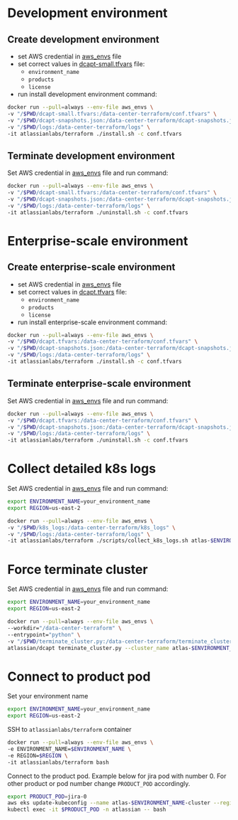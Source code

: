 # Development environment

## Create development environment 
* set AWS credential in [aws_envs](./aws_envs) file
* set correct values in [dcapt-small.tfvars](./dcapt-small.tfvars) file:
  * `environment_name`
  * `products`
  * `license`
* run install development environment command:
``` bash
docker run --pull=always --env-file aws_envs \
-v "/$PWD/dcapt-small.tfvars:/data-center-terraform/conf.tfvars" \
-v "/$PWD/dcapt-snapshots.json:/data-center-terraform/dcapt-snapshots.json" \
-v "/$PWD/logs:/data-center-terraform/logs" \
-it atlassianlabs/terraform ./install.sh -c conf.tfvars
```
## Terminate development environment
Set AWS credential in [aws_envs](./aws_envs) file and run command:
``` bash
docker run --pull=always --env-file aws_envs \
-v "/$PWD/dcapt-small.tfvars:/data-center-terraform/conf.tfvars" \
-v "/$PWD/dcapt-snapshots.json:/data-center-terraform/dcapt-snapshots.json" \
-v "/$PWD/logs:/data-center-terraform/logs" \
-it atlassianlabs/terraform ./uninstall.sh -c conf.tfvars
```

# Enterprise-scale environment
## Create enterprise-scale environment
* set AWS credential in [aws_envs](./aws_envs) file
* set correct values in [dcapt.tfvars](./dcapt.tfvars) file:
  * `environment_name`
  * `products`
  * `license`
* run install enterprise-scale environment command:
``` bash
docker run --pull=always --env-file aws_envs \
-v "/$PWD/dcapt.tfvars:/data-center-terraform/conf.tfvars" \
-v "/$PWD/dcapt-snapshots.json:/data-center-terraform/dcapt-snapshots.json" \
-v "/$PWD/logs:/data-center-terraform/logs" \
-it atlassianlabs/terraform ./install.sh -c conf.tfvars
```
## Terminate enterprise-scale environment
Set AWS credential in [aws_envs](./aws_envs) file and run command:
``` bash
docker run --pull=always --env-file aws_envs \
-v "/$PWD/dcapt.tfvars:/data-center-terraform/conf.tfvars" \
-v "/$PWD/dcapt-snapshots.json:/data-center-terraform/dcapt-snapshots.json" \
-v "/$PWD/logs:/data-center-terraform/logs" \
-it atlassianlabs/terraform ./uninstall.sh -c conf.tfvars
```

# Collect detailed k8s logs
Set AWS credential in [aws_envs](./aws_envs) file and run command:
``` bash
export ENVIRONMENT_NAME=your_environment_name
export REGION=us-east-2
```

``` bash
docker run --pull=always --env-file aws_envs \
-v "/$PWD/k8s_logs:/data-center-terraform/k8s_logs" \
-v "/$PWD/logs:/data-center-terraform/logs" \
-it atlassianlabs/terraform ./scripts/collect_k8s_logs.sh atlas-$ENVIRONMENT_NAME-cluster $REGION k8s_logs
```

# Force terminate cluster
Set AWS credential in [aws_envs](./aws_envs) file and run command:
``` bash
export ENVIRONMENT_NAME=your_environment_name
export REGION=us-east-2
```

``` bash
docker run --pull=always --env-file aws_envs \
--workdir="/data-center-terraform" \
--entrypoint="python" \
-v "/$PWD/terminate_cluster.py:/data-center-terraform/terminate_cluster.py" \
atlassian/dcapt terminate_cluster.py --cluster_name atlas-$ENVIRONMENT_NAME-cluster --aws_region $REGION
```

# Connect to product pod
Set your environment name
``` bash
export ENVIRONMENT_NAME=your_environment_name
export REGION=us-east-2
```

SSH to `atlassianlabs/terraform` container
``` bash
docker run --pull=always --env-file aws_envs \
-e ENVIRONMENT_NAME=$ENVIRONMENT_NAME \
-e REGION=$REGION \
-it atlassianlabs/terraform bash 
```

Connect to the product pod. Example below for jira pod with number 0. For other product or pod number change `PRODUCT_POD` accordingly.
``` bash
export PRODUCT_POD=jira-0
aws eks update-kubeconfig --name atlas-$ENVIRONMENT_NAME-cluster --region $REGION
kubectl exec -it $PRODUCT_POD -n atlassian -- bash